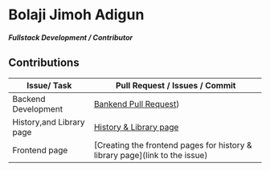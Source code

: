 # Bolaji Jimoh Adigun

##### Fullstack Development / Contributor
## Contributions

| Issue/ Task             | Pull Request / Issues / Commit                                                      |
| ----------------------- | ----------------------------------------------------------------------------------- |
| Backend Development | [Bankend Pull Request](https://github.com/zuri-training/Col-films-Team-120/issues/22)) |
| History,and Library page | [History & Library page](https://github.com/zuri-training/Col-films-Team-120/issues/29)|
| Frontend page | [Creating the frontend pages for history & library page](link to the issue)|



